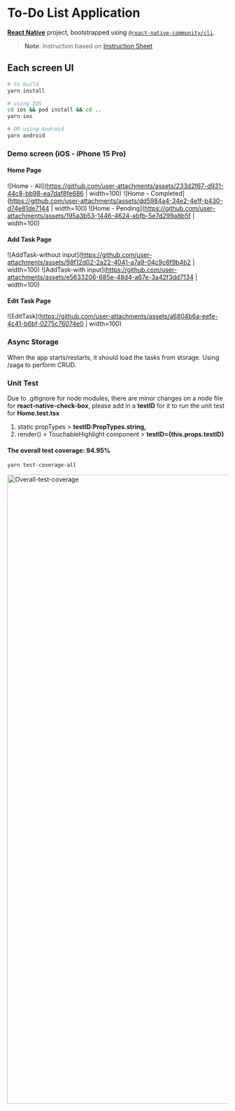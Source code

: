 # To-Do List Application 
[**React Native**](https://reactnative.dev) project, bootstrapped using [`@react-native-community/cli`](https://github.com/react-native-community/cli).

> **Note**: Instruction based on [Instruction Sheet](https://offices.notion.site/React-Native-POC-1cc17f74ce6e4e11a6d1d4c0f2566d59)

## Each screen UI

```bash
# to build
yarn install

# using IOS
cd ios && pod install && cd ..
yarn ios

# OR using Android
yarn android
```

### Demo screen (iOS - iPhone 15 Pro)

#### Home Page
![Home - All](https://github.com/user-attachments/assets/233d2f67-d931-44c8-bb98-ea7daf8fe686 | width=100)
![Home - Completed](https://github.com/user-attachments/assets/dd5984a4-34e2-4e1f-b430-d74e81de7144 | width=100)
![Home - Pending](https://github.com/user-attachments/assets/195a3b53-1446-4624-abfb-5e7d299a8b5f | width=100)

#### Add Task Page
![AddTask-without input](https://github.com/user-attachments/assets/98f12d02-2a22-4041-a7a9-04c9c6f9b4b2 | width=100)
![AddTask-with input](https://github.com/user-attachments/assets/e5633206-685e-48d4-a67e-3a42f3dd7134 | width=100)

#### Edit Task Page
![EditTask](https://github.com/user-attachments/assets/a6804b6a-eefe-4c41-b6bf-0275c76074e0 | width=100)

### Async Storage

When the app starts/restarts, it should load the tasks from storage. 
Using /saga to perform CRUD.

### Unit Test

Due to .gitignore for node modules, there are minor changes on a node file for **react-native-check-box**, please add in a **testID** for it to run the unit test for **Home.test.tsx**

1. static propTypes > **testID:PropTypes.string,**
2. render() > TouchableHighlight component > **testID={this.props.testID}**

#### The overall test coverage: 94.95%

```bash
yarn test-coverage-all
```
<img width="1434" alt="Overall-test-coverage" src="https://github.com/user-attachments/assets/6ec9090d-6c61-455f-a4d4-5bb5a5b6f2cd">
